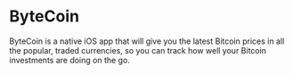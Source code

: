 # ByteCoin
ByteCoin is a native iOS app that will give you the latest Bitcoin prices in all the popular, traded currencies, so you can track how well your Bitcoin investments are doing on the go.
